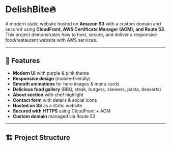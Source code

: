 # DelishBite🔥

A modern static website hosted on **Amazon S3** with a custom domain and secured using **CloudFront, AWS Certificate Manager (ACM), and Route 53**.  
This project demonstrates how to host, secure, and deliver a responsive food/restaurant website with AWS services.

---

## 🚀 Features
- **Modern UI** with purple & pink theme  
- **Responsive design** (mobile-friendly)  
- **Smooth animations** for hero images & menu cards  
- **Delicious food gallery** (BBQ, steak, burgers, skewers, pasta, desserts)  
- **About section** with chef highlight  
- **Contact form** with details & social icons  
- **Hosted on S3** as a static website  
- **Secured with HTTPS** using CloudFront + ACM  
- **Custom domain** managed via Route 53  

---

## 🏗️ Project Structure
